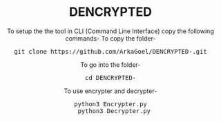 <html>
<head>
</head>
<body>
<center>
<h1>DENCRYPTED</h1>
  <label>To setup the the tool in CLI (Command Line Interface) copy the following commands-</label>
  <label>To copy the folder-</label>
  <pre>git clone https://github.com/ArkaGoel/DENCRYPTED-.git</pre>
  <label>To go into the folder-</label>
  <pre>cd DENCRYPTED-</pre>
  <label>To use encrypter and decrypter-</label>
  <pre>python3 Encrypter.py
  python3 Decrypter.py</pre>
</center>
</body>
</html>
